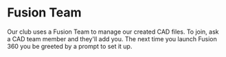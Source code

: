 # Fusion Team

Our club uses a Fusion Team to manage our created CAD files. To join, ask a CAD team member and they'll add you. The next time you launch Fusion 360 you be greeted by a prompt to set it up.

